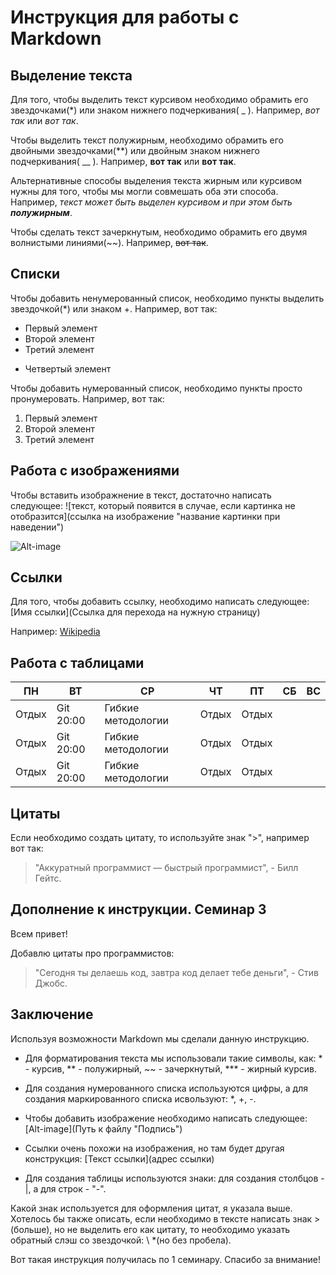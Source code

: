# Инструкция для работы с Markdown

## Выделение текста

Для того, чтобы выделить текст курсивом необходимо обрамить его звездочками(*) или знаком нижнего подчеркивания( _ ). Например, *вот так* или _вот так_.

Чтобы выделить текст полужирным, необходимо обрамить его двойными звездочками(**) или двойным знаком нижнего подчеркивания( __ ). Например, **вот так** или __вот так__.

Альтернативные способы выделения текста жирным или курсивом нужны для того, чтобы мы могли совмешать оба эти способа. Например, 
_текст может быть выделен курсивом и при этом быть **полужирным**_.

Чтобы сделать текст зачеркнутым, необходимо обрамить его двумя волнистыми линиями(~~). Например, ~~вот так~~.

## Списки

Чтобы добавить ненумерованный список, необходимо пункты выделить звездочкой(*) или знаком +. Например, вот так: 

* Первый элемент
* Второй элемент
* Третий элемент
+ Четвертый элемент

Чтобы добавить нумерованный список, необходимо пункты просто пронумеровать. Например, вот так:

1. Первый элемент
2. Второй элемент
3. Третий элемент

## Работа с изображениями

Чтобы вставить изображнение в текст, достаточно написать следующее: 
![текст, который появится в случае, если картинка не отобразится](ссылка на изображение "название картинки при наведении")

![Alt-image](https://i.pinimg.com/originals/e7/33/91/e7339184de996fc0ff586549fb7794ad.jpg "Cute cat")

## Ссылки

Для того, чтобы добавить ссылку, необходимо написать следующее: 
[Имя ссылки](Ссылка для перехода на нужную страницу)

Например: [Wikipedia](https://ru.wikipedia.org/wiki/Markdown)

## Работа с таблицами

ПН | ВТ | СР | ЧТ | ПТ | СБ | ВС |
------ | ------| ------| ------| ------| ------| ------|
Отдых      | Git 20:00   | Гибкие методологии | Отдых      | Отдых      | 
Отдых      | Git 20:00   | Гибкие методологии | Отдых      | Отдых      |
Отдых      | Git 20:00   | Гибкие методологии | Отдых      | Отдых      |


## Цитаты

Если необходимо создать цитату, то используйте знак ">", например вот так: 

>"Аккуратный программист — быстрый программист", - Билл Гейтс. 

## Дополнение к инструкции. Семинар 3

Всем привет!

Добавлю цитаты про программистов:

>"Сегодня ты делаешь код, завтра код делает тебе деньги", - Стив Джобс.

## Заключение

Используя возможности Markdown мы сделали данную инструкцию. 

* Для форматирования текста мы использовали такие символы, как: * - курсив, ** - полужирный, ~~ - зачеркнутый,  *** - жирный курсив.

* Для создания нумерованного списка используются цифры, а для создания маркированного списка исвользуют: *, +, -.

* Чтобы добавить изображение необходимо написать следующее: [Alt-image](Путь к файлу "Подпись")

* Ссылки очень похожи на изображения, но там будет другая конструкция: [Текст ссылки](адрес ссылки)

* Для создания таблицы используются знаки: для создания столбцов - |, а для строк - "-".

Какой знак используется для оформления цитат, я указала выше. Хотелось бы также описать, если необходимо в тексте написать знак >(больше), но не выделить его как цитату, то необходимо указать обратный слэш со звездочкой: \ *(но без пробела). 

Вот такая инструкция получилась по 1 семинару. Спасибо за внимание!

